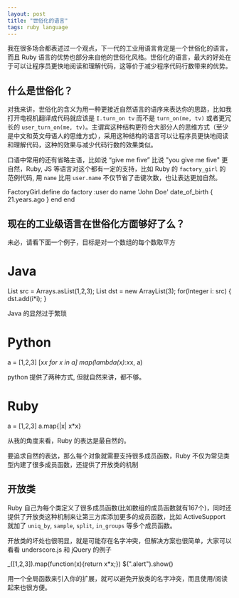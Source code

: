 ```yaml
---
layout: post
title: "世俗化的语言"
tags: ruby language
---
```


我在很多场合都表述过一个观点，下一代的工业用语言肯定是一个世俗化的语言，而且 Ruby 语言的优势也部分来自他的世俗化风格。世俗化的语言，最大的好处在于可以让程序员更快地阅读和理解代码，这等价于减少程序代码行数带来的优势。
## 什么是世俗化？

对我来讲，世俗化的含义为用一种更接近自然语言的语序来表达你的思路，比如我打开电视机翻译成代码就应该是 `I.turn_on tv` 而不是 `turn_on(me, tv)` 或者更冗长的 `user_turn_on(me, tv)`。主谓宾这种结构更符合大部分人的思维方式（至少是中文和英文母语人的思维方式），采用这种结构的语言可以让程序员更快地阅读和理解代码，这种的效果与减少代码行数的效果类似。

口语中常用的还有省略主语，比如说 “give me five” 比说 "you give me five" 更自然，Ruby, JS 等语言对这个都有一定的支持，比如 Ruby 的 `factory_girl` 的范例代码, 用 `name` 比用 `user.name` 不仅节省了击键次数，也让表达更加自然。

  FactoryGirl.define do
    factory :user do
      name 'John Doe'
      date_of_birth { 21.years.ago }
    end
  end


## 现在的工业级语言在世俗化方面够好了么？

未必，请看下面一个例子，目标是对一个数组的每个数取平方

  # Java
  List<Integer> src = Arrays.asList(1,2,3);
  List<Integer> dst = new ArrayList<Integer>(3);
    for(Integer i: src) {
    dst.add(i*i);
  }

Java 的显然过于繁琐

  # Python
  a = [1,2,3]
  [x*x for x in a]
  map(lambda(x):x*x, a)

python 提供了两种方式, 但就自然来讲，都不够。

  # Ruby
  a = [1,2,3]
  a.map{|x| x*x}

从我的角度来看，Ruby 的表达是最自然的。

要追求自然的表达，那么每个对象就需要支持很多成员函数，Ruby 不仅为常见类型内建了很多成员函数，还提供了开放类的机制

## 开放类

Ruby 自己为每个类定义了很多成员函数(比如数组的成员函数就有167个)，同时还提供了开放类这种机制来让第三方库添加更多的成员函数，比如 ActiveSupport 就加了 `uniq_by`, `sample`, `split`, `in_groups` 等多个成员函数。

开放类的坏处也很明显，就是可能存在名字冲突，但解决方案也很简单，大家可以看看 underscore.js 和  jQuery 的例子

  _([1,2,3]).map(function(x){return x*x;})
  $(".alert").show()

用一个全局函数来引入你的扩展，就可以避免开放类的名字冲突，而且使用/阅读起来也很方便。
